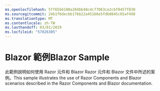 ```yaml
---
ms.openlocfilehash: 5ff65b6100a284bb48c4c77063ce2cbf0457f830
ms.sourcegitcommit: 24b1f6decbb17bb22a45166e5fdb0845c65af498
ms.translationtype: MT
ms.contentlocale: zh-TW
ms.lasthandoff: 03/01/2019
ms.locfileid: "57026305"
---
```

# <a name="blazor-sample"></a><span data-ttu-id="3d1ef-101">Blazor 範例</span><span class="sxs-lookup"><span data-stu-id="3d1ef-101">Blazor Sample</span></span>

<span data-ttu-id="3d1ef-102">此範例說明如何使用 Razor 元件和 Blazor Razor 元件和 Blazor 文件中所述的案例。</span><span class="sxs-lookup"><span data-stu-id="3d1ef-102">This sample illustrates the use of Razor Components and Blazor scenarios described in the Razor Components and Blazor documentation.</span></span>
